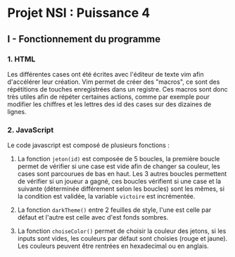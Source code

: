 # Projet NSI : Puissance 4

## I - Fonctionnement du programme 
### 1. HTML
Les différentes cases ont été écrites avec l'éditeur de texte vim afin d'accélérer leur création. Vim permet de créer des "macros", ce sont des répétitions de touches enregistrées dans un registre. Ces macros sont donc très utiles afin de répéter certaines actions, comme par exemple pour modifier les chiffres et les lettres des id des cases sur des dizaines de lignes.

### 2. JavaScript
Le code javascript est composé de plusieurs fonctions :

1. La fonction ``jeton(id)`` est composée de 5 boucles, la première boucle permet de vérifier si une case est vide afin de changer sa couleur, les cases sont parcourues de bas en haut. Les 3 autres boucles permettent de vérifier si un joueur a gagné, ces boucles vérifient si une case et la suivante (déterminée différement selon les boucles) sont les mêmes, si la condition est validée, la variable ``victoire`` est incrémentée.

2. La fonction ``darkTheme()`` entre 2 feuilles de style, l'une est celle par défaut et l'autre est celle avec d'est fonds sombres.

3. La fonction ``choiseColor()`` permet de choisir la couleur des jetons, si les inputs sont vides, les couleurs par défaut sont choisies (rouge et jaune). Les couleurs peuvent être rentrées en hexadecimal ou en anglais.
